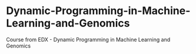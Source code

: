 # Dynamic-Programming-in-Machine-Learning-and-Genomics
Course from EDX  - Dynamic Programming in Machine Learning and Genomics
